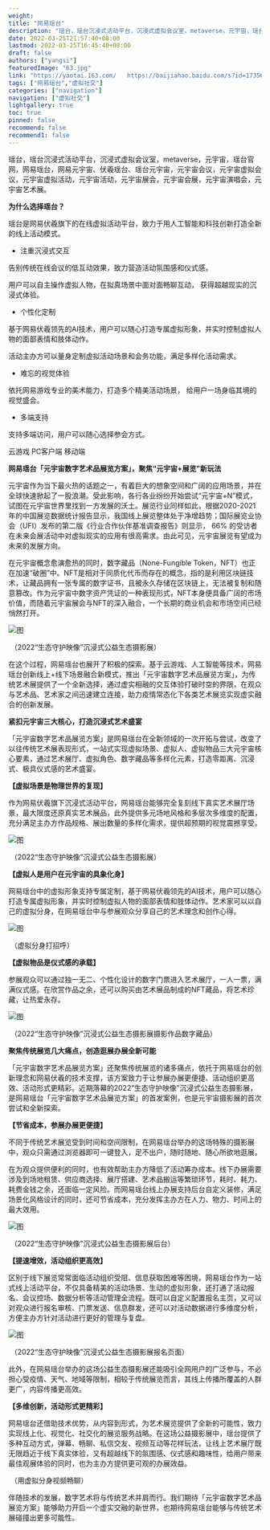 ```yaml
---
weight: 
title: "网易瑶台"
description: "瑶台，瑶台沉浸式活动平台，沉浸式虚拟会议室，metaverse，元宇宙，瑶台官网，网易瑶台，网易元宇宙、伏羲瑶台、瑶台元宇宙，元宇宙会议，元宇宙虚拟会议，元宇宙虚拟活动，元宇宙活动，元宇宙展会，元宇宙会展，元宇宙演唱会，元宇宙艺术展。"
date: 2022-03-25T21:57:40+08:00
lastmod: 2022-03-25T16:45:40+08:00
draft: false
authors: ["yangsi"]
featuredImage: "63.jpg"
link: "https://yaotai.163.com/   https://baijiahao.baidu.com/s?id=1735601276217403051&wfr=spider&for=pc"
tags: ["网易瑶台","虚拟社交"]
categories: ["navigation"]
navigation: ["虚拟社交"]
lightgallery: true
toc: true
pinned: false
recommend: false
recommend1: false
---
```


瑶台，瑶台沉浸式活动平台，沉浸式虚拟会议室，metaverse，元宇宙，瑶台官网，网易瑶台，网易元宇宙、伏羲瑶台、瑶台元宇宙，元宇宙会议，元宇宙虚拟会议，元宇宙虚拟活动，元宇宙活动，元宇宙展会，元宇宙会展，元宇宙演唱会，元宇宙艺术展。

**为什么选择瑶台？**

瑶台是网易伏羲旗下的在线虚拟活动平台，致力于用人工智能和科技创新打造全新的线上活动模式。

- 注重沉浸式交互

告别传统在线会议的低互动效果，致力营造活动氛围感和仪式感。

用户可以自主操作虚拟人物，在拟真场景中面对面畅聊互动， 获得超越现实的沉浸式体验。

- 个性化定制

基于网易伏羲领先的AI技术，用户可以随心打造专属虚拟形象，并实时控制虚拟人物的面部表情和肢体动作。

活动主办方可以量身定制虚拟活动场景和会务功能，满足多样化活动需求。

- 难忘的视觉体验

依托网易游戏专业的美术能力，打造多个精美活动场景， 给用户一场身临其境的视觉盛会。

- 多端支持

支持多端访问，用户可以随心选择参会方式。

云游戏  PC客户端  移动端

**网易瑶台「元宇宙数字艺术品展览方案」，聚焦“元宇宙+展览”新玩法**

元宇宙作为当下最火热的话题之一，有着巨大的想象空间和广阔的应用场景，并在全球快速掀起了一股浪潮。受此影响，各行各业纷纷开始尝试“元宇宙+N”模式，试图在元宇宙世界里找到一方发展的沃土。展览行业同样如此，根据2020-2021年的中国展览数据统计报告显示，我国线上展览整体处于净增趋势；国际展览业协会（UFI）发布的第二版《行业合作伙伴基准调查报告》则显示， 66% 的受访者在未来会展活动中对虚拟现实的应用有很高需求。由此可见，元宇宙展览有望成为未来的发展方向。

在元宇宙概念愈演愈热的同时，数字藏品（None-Fungible Token，NFT）也正在加速“破圈”中。NFT是相对于同质化代币而存在的概念，指的是利用区块链技术，让藏品拥有一张专属的数字证书，且被永久存储在区块链上，无法被复制和随意篡改。作为元宇宙中数字资产凭证的一种表现形式，NFT本身便具备广阔的市场价值，而随着元宇宙展会与NFT的深入融合，一个长期的商业机会和市场空间已经悄然打开。

![图](https://pics6.baidu.com/feed/48540923dd54564e747e3833e497e188d1584f71.jpeg?token=2541be5079a233c2cd8bb3af231a320e)

​                                                       （2022“生态守护映像”沉浸式公益生态摄影展）

在这个过程，网易瑶台也展开了积极的探索。基于云游戏、人工智能等技术，网易瑶台创新线上+线下场景融合新模式，推出「元宇宙数字艺术品展览方案」，为传统艺术展提供了一个全新选择，通过虚实相融的交互体验打破时空的界限，在观众与艺术品、艺术家之间迅速建立连接，助力疫情常态化下各类艺术展览实现虚实融合的创新发展。

**紧扣元宇宙三大核心，打造沉浸式艺术盛宴**

「元宇宙数字艺术品展览方案」是网易瑶台在全新领域的一次开拓与尝试，改变了以往传统艺术展表现形式，一站式实现虚拟场景、虚拟人、虚拟物品三大元宇宙核心要素，通过艺术展厅、虚拟角色、数字藏品等多样化元素，打造零距离、沉浸式、极具仪式感的艺术盛宴。

**【虚拟场景是物理世界的复现】**

作为网易伏羲旗下沉浸式活动平台，网易瑶台能够完全复刻线下真实艺术展厅场景，最大限度还原真实艺术展品，此外提供多元场地风格和多层次多维度的配置，充分满足主办方作品规格、展出数量的多样化需求，提供超预期的视觉震撼享受。

![图](https://pics6.baidu.com/feed/b21bb051f8198618d9bfe2e922a453798ad4e6b3.jpeg?token=04c5c6aa07cb1003d53b65791ce14b07)

​                                                    （2022“生态守护映像”沉浸式公益生态摄影展）

**【虚拟人是用户在元宇宙的具象化身】**

网易瑶台中的虚拟形象支持专属定制，基于网易伏羲领先的AI技术，用户可以随心打造专属虚拟形象，并实时控制虚拟人物的面部表情和肢体动作。艺术家可以以自己的虚拟分身，在网易瑶台中与参展观众分享自己的艺术理念和创作心得。

![图](https://pics7.baidu.com/feed/f636afc379310a5598511031e00c3ea383261055.jpeg?token=98128caac233fa4ed8b6682d7d2dc200)

​                                                                              （虚拟分身打招呼）

**【虚拟物品是仪式感的承载】**

参展观众可以通过独一无二、个性化设计的数字门票进入艺术展厅，一人一票，满满仪式感。在欣赏作品之余，还可以购买由艺术展品制成的NFT藏品，将艺术珍藏，让热爱永存。

![图](https://pics3.baidu.com/feed/5366d0160924ab185c69ed5a6bb39bc77b890b37.jpeg?token=583e25c4c726b7f143630bf748060d5e)

​                                  （2022“生态守护映像”沉浸式公益生态摄影展摄影作品数字藏品）

**聚焦传统展览几大痛点，创造逛展办展全新可能**

「元宇宙数字艺术品展览方案」还聚焦传统展览的诸多痛点，依托于网易瑶台的创新理念和网易伏羲的技术支撑，该方案致力于让参展办展更便捷、活动组织更高效、活动形式更精彩。近期落幕的2022“生态守护映像”沉浸式公益生态摄影展，是网易瑶台「元宇宙数字艺术品展览方案」的首发案例，也是元宇宙摄影展的首次尝试和全新探索。

**【节省成本，参展办展更便捷】**

不同于传统艺术展览受到时间和空间限制，在网易瑶台举办的这场特殊的摄影展中，观众只需通过浏览器即可一键登入，足不出户，随时随地、随心所欲地逛展。

在为观众提供便利的同时，也有效帮助主办方降低了活动筹办成本。线下办展需要涉及到场地租赁、供应商选择、展厅搭建、艺术品搬运等繁琐环节，耗时、耗力、耗费金钱之余，还面临一定风险。而网易瑶台线上办展支持后台自定义装修，满足场景化风格设计的同时，还可节省成本，充分发挥主办方在人力、物力、时间上的最大效用。

![图](https://pics5.baidu.com/feed/cf1b9d16fdfaaf5144f24a09d21de9e4f11f7ac3.jpeg?token=d7081108660ef97114f827c1b07aa4cf)

​                                               （2022“生态守护映像”沉浸式公益生态摄影展后台）

**【提速增效，活动组织更高效】**

区别于线下展览常常面临活动组织受阻、信息获取困难等困境，网易瑶台作为一站式线上活动平台，不仅具备精美的活动场景、生动的虚拟形象，还打通了活动报名、会议控场、数据分析等活动管理全流程。既可以自定义配置报名主页，又可以对观众进行报名审核、门票发送、信息群发，还可以对活动数据进行多维度分析，方便主办方针对活动进行更好的管理与复盘。

![图](https://pics7.baidu.com/feed/63d9f2d3572c11df233a43f53b6e1fdaf503c2d5.jpeg?token=13c20d93aa06c95f2206011e2f6b8bc4)

​                                           （2022“生态守护映像”沉浸式公益生态摄影展报名页面）

此外，在网易瑶台举办的这场公益生态摄影展还能吸引全网用户的广泛参与，不必担心受疫情、天气、地域等限制，相较于传统展览而言，其线上传播所覆盖的人群更广，内容传播更高效。

**【多维创新，活动形式更精彩】**

网易瑶台还借助技术优势，从内容到形式，为艺术展览提供了全新的可能性，致力实现线上化、视觉化、社交化的展览服务战略。在这场公益摄影展中，瑶台提供了多种互动方式，弹幕、畅聊、私信交友、视频互动等花样玩法，让线上艺术展厅既无限趋近于线下真实体验，又有超越线下的氛围感、仪式感和趣味性，给用户带来最佳观展体验的同时，也为主办方提供更可观的办展效益。

​                                                                       （用虚拟分身视频畅聊）

伴随技术的发展，数字艺术将与传统艺术并肩而行。我们期待「元宇宙数字艺术品展览方案」能够助力开启一个虚实交融的新世界，也期待网易瑶台能够与传统艺术展碰撞出更多可能性。